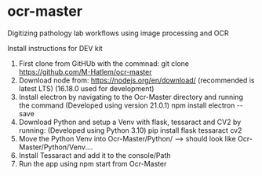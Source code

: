 # ocr-master

Digitizing pathology lab workflows using image processing and OCR

Install instructions for DEV kit
1. First clone from GitHUb with the commnad:
    git clone https://github.com/M-Hatlem/ocr-master
2. Download node from: https://nodejs.org/en/download/ (recommended is latest LTS) (16.18.0 used for development)
3. Install electron by navigating to the Ocr-Master directory and running the command (Developed using version 21.0.1)
    npm install electron --save
4. Download Python and setup a Venv with flask, tessaract and CV2 by running: (Developed using Python 3.10)
    pip install flask tessaract cv2
5. Move the Python Venv into Ocr-Master/Python/ --> should look like Ocr-Master/Python/Venv....
6. Install Tessaract and add it to the console/Path
7. Run the app using npm start from Ocr-Master